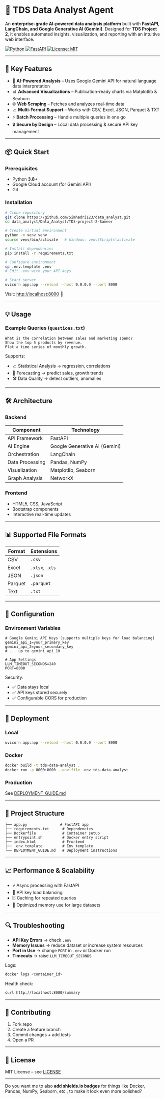 # 🔬 TDS Data Analyst Agent

An **enterprise-grade AI-powered data analysis platform** built with **FastAPI, LangChain, and Google Generative AI (Gemini)**. Designed for **TDS Project 2**, it enables automated insights, visualization, and reporting with an intuitive web interface.

[![Python](https://img.shields.io/badge/Python-3.8+-blue.svg)](https://python.org)
[![FastAPI](https://img.shields.io/badge/FastAPI-0.100+-green.svg)](https://fastapi.tiangolo.com)
[![License: MIT](https://img.shields.io/badge/License-MIT-yellow.svg)](LICENSE)

---

## 🚀 Key Features

- 🤖 **AI-Powered Analysis** – Uses Google Gemini API for natural language data interpretation  
- 📊 **Advanced Visualizations** – Publication-ready charts via Matplotlib & Seaborn  
- 🌐 **Web Scraping** – Fetches and analyzes real-time data  
- 📈 **Multi-Format Support** – Works with CSV, Excel, JSON, Parquet & TXT  
- ⚡ **Batch Processing** – Handle multiple queries in one go  
- 🔒 **Secure by Design** – Local data processing & secure API key management  

---

## 📦 Quick Start

### Prerequisites
- Python **3.8+**
- Google Cloud account (for Gemini API)
- Git

### Installation

```bash
# Clone repository
git clone https://github.com/Simhadri123/data_analyst.git
cd data_analyst/Data_Analyst/TDS-project-2-Sameer

# Create virtual environment
python -m venv venv
source venv/bin/activate   # Windows: venv\Scripts\activate

# Install dependencies
pip install -r requirements.txt

# Configure environment
cp .env.template .env
# Edit .env with your API keys

# Start server
uvicorn app:app --reload --host 0.0.0.0 --port 8000
````

Visit: [http://localhost:8000](http://localhost:8000) 🎉

---

## 💡 Usage

### Example Queries (`questions.txt`)

```
What is the correlation between sales and marketing spend?
Show the top 5 products by revenue.
Plot a time series of monthly growth.
```

Supports:

* 📈 Statistical Analysis → regression, correlations
* 🔮 Forecasting → predict sales, growth trends
* 🛠 Data Quality → detect outliers, anomalies

---

## 🛠 Architecture

### Backend

| Component       | Technology                    |
| --------------- | ----------------------------- |
| API Framework   | FastAPI                       |
| AI Engine       | Google Generative AI (Gemini) |
| Orchestration   | LangChain                     |
| Data Processing | Pandas, NumPy                 |
| Visualization   | Matplotlib, Seaborn           |
| Graph Analysis  | NetworkX                      |

### Frontend

* HTML5, CSS, JavaScript
* Bootstrap components
* Interactive real-time updates

---

## 📊 Supported File Formats

| Format  | Extensions      |
| ------- | --------------- |
| CSV     | `.csv`          |
| Excel   | `.xlsx`, `.xls` |
| JSON    | `.json`         |
| Parquet | `.parquet`      |
| Text    | `.txt`          |

---

## 🔧 Configuration

### Environment Variables

```env
# Google Gemini API Keys (supports multiple keys for load balancing)
gemini_api_1=your_primary_key
gemini_api_2=your_secondary_key
# ... up to gemini_api_10

# App Settings
LLM_TIMEOUT_SECONDS=240
PORT=8000
```

Security:

* ✅ Data stays local
* ✅ API keys stored securely
* ✅ Configurable CORS for production

---

## 🚀 Deployment

### Local

```bash
uvicorn app:app --reload --host 0.0.0.0 --port 8000
```

### Docker

```bash
docker build -t tds-data-analyst .
docker run -p 8000:8000 --env-file .env tds-data-analyst
```

### Production

See [DEPLOYMENT\_GUIDE.md](DEPLOYMENT_GUIDE.md)

---

## 📂 Project Structure

```
├── app.py               # FastAPI app
├── requirements.txt      # Dependencies
├── Dockerfile            # Container setup
├── entrypoint.sh         # Docker entry script
├── index.html            # Frontend
├── .env.template         # Env template
└── DEPLOYMENT_GUIDE.md   # Deployment instructions
```

---

## 📈 Performance & Scalability

* ⚡ Async processing with FastAPI
* 🔑 API key load balancing
* 🗄️ Caching for repeated queries
* 🧠 Optimized memory use for large datasets

---

## 🔍 Troubleshooting

* **API Key Errors** → check `.env`
* **Memory Issues** → reduce dataset or increase system resources
* **Port in Use** → change `PORT` in `.env` or Docker run
* **Timeouts** → raise `LLM_TIMEOUT_SECONDS`

Logs:

```bash
docker logs <container_id>
```

Health check:

```bash
curl http://localhost:8000/summary
```

---

## 🤝 Contributing

1. Fork repo
2. Create a feature branch
3. Commit changes + add tests
4. Open a PR

---

## 📜 License

MIT License – see [LICENSE](LICENSE)

---



Do you want me to also **add shields.io badges** for things like Docker, Pandas, NumPy, Seaborn, etc., to make it look even more polished?
```

